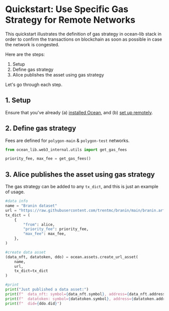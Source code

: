 <!--
Copyright 2023 Ocean Protocol Foundation
SPDX-License-Identifier: Apache-2.0
-->

# Quickstart: Use Specific Gas Strategy for Remote Networks

This quickstart illustrates the definition of gas strategy in ocean-lib stack in order to
confirm the transactions on blockchain as soon as possible in case the network is congested.

Here are the steps:

1.  Setup
2.  Define gas strategy
3.  Alice publishes the asset using gas strategy

Let's go through each step.

## 1. Setup

Ensure that you've already (a) [installed Ocean](install.md), and (b) [set up remotely](setup-remote.md).

## 2. Define gas strategy

Fees are defined for `polygon-main` & `polygon-test` networks.

```python
from ocean_lib.web3_internal.utils import get_gas_fees

priority_fee, max_fee = get_gas_fees()
```

## 3. Alice publishes the asset using gas strategy

The gas strategy can be added to any `tx_dict`, and this is just an example of usage.
```python
#data info
name = "Branin dataset"
url = "https://raw.githubusercontent.com/trentmc/branin/main/branin.arff"
tx_dict = (
    {
        "from": alice,
        "priority_fee": priority_fee,
        "max_fee": max_fee,
    },
)

#create data asset
(data_nft, datatoken, ddo) = ocean.assets.create_url_asset(
    name,
    url,
    tx_dict=tx_dict
)

#print
print("Just published a data asset:")
print(f"  data_nft: symbol={data_nft.symbol}, address={data_nft.address}")
print(f"  datatoken: symbol={datatoken.symbol}, address={datatoken.address}")
print(f"  did={ddo.did}")
```

